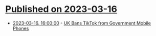 # [Published on 2023-03-16](index.md)

* [2023-03-16, 16:00:00](https://mobile.slashdot.org/story/23/03/16/1428252/uk-bans-tiktok-from-government-mobile-phones?utm_source=rss1.0mainlinkanon&utm_medium=feed) - [UK Bans TikTok from Government Mobile Phones](https://mobile.slashdot.org/story/23/03/16/1428252/uk-bans-tiktok-from-government-mobile-phones?utm_source=rss1.0mainlinkanon&utm_medium=feed)

